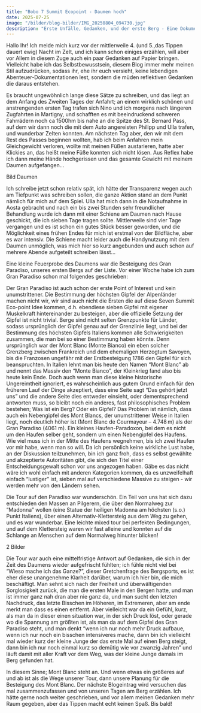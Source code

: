 ```yaml
---
title: "Bobo 7 Summit Ecopoint - Daumen hoch"
date: 2025-07-25
image: "/bilder/blog-bilder/IMG_20250804_094730.jpg"
description: "Erste Unfälle, Gedanken, und der erste Berg - Eine Dokumentation"
---
```


Hallo Ihr! 
Ich melde mich kurz vor der mittlerweile 4. (und 5.,das Tippen dauert ewig) Nacht im Zelt, und ich kann schon einiges erzählen, will aber vor Allem in diesem Zuge auch ein paar Gedanken auf Papier bringen. Vielleicht habe ich das Selbstbewusstsein, diesem Blog immer mehr meinen Stil aufzudrücken, sodass ihr, ehe ihr euch versieht, keine lebendigen Abenteuer-Dokumentationen lest, sondern die müden reflektiven Gedanken die daraus entstehen. 

Es braucht ungewöhnlich lange diese Sätze zu schreiben, und das liegt an dem Anfang des Zweiten Tages der Anfahrt; an einem wirklich schönen und anstrengenden ersten Tag trafen sich Nino und ich morgens nach längeren Zugfahrten in Martigny, und schafften es mit beeindruckend schweren Fahrrädern noch ca 1500hm bis nahe an die Spitze des St. Bernard Pass, auf dem wir dann noch die mit dem Auto angereisten Philipp und Ulla trafen, und wunderbar Zelten konnten. 
Am nächsten Tag aber, den wir mit dem Rest des Passes beginnen wollten, hab ich beim Anfahren mein Gleichgewicht verloren, wollte mit meinen Füßen austarieren, hatte aber Klickies an, das heißt meine Füße konnten sich nicht lösen. Aus Reflex habe ich dann meine Hände hochgerissen und das gesamte Gewicht mit meinem Daumen aufgefangen… 

Bild Daumen

Ich schreibe jetzt schon relativ spät, ich hätte der Transparenz wegen auch am Tiefpunkt was schreiben sollen, die ganze Aktion stand an dem Punkt nämlich für mich auf dem Spiel. Ulla hat mich dann in die Notaufnahme in Aosta gebracht und nach ein bis zwei Stunden sehr freundlicher Behandlung wurde ich dann mit einer Schiene am Daumen nach Hause geschickt, die ich sieben Tage tragen sollte. Mittlerweile sind vier Tage vergangen und es ist schon ein gutes Stück besser geworden, und die Möglichkeit eines frühen Endes für mich ist erstmal von der Bildfläche, aber es war intensiv. Die Schiene macht leider auch die Handynutzung mit dem Daumen unmöglich, was mich hier so kurz angebunden und auch schon auf mehrere Abende aufgeteilt schreiben lässt… 

Eine kleine Feuerprobe des Daumens war die Besteigung des Gran Paradiso, unseres ersten Bergs auf der Liste. Vor einer Woche habe ich zum Gran Paradiso schon mal folgendes geschrieben:



Der Gran Paradiso ist auch schon der erste Point of Interest und kein unumstrittener. Die Bestimmung der höchsten Gipfel der Alpenländer machen nicht wir, wir sind auch nicht die Ersten die auf diese Seven Summit Eco-point Idee kommen, d.h. ebendiese sieben Gipfel mit eigener Muskelkraft hintereinander zu besteigen, aber die offizielle Setzung der Gipfel ist nicht trivial. Berge sind nicht selten Grenzpunkte für Länder, sodass ursprünglich der Gipfel genau auf der Grenzlinie liegt, und bei der Bestimmung des höchsten Gipfels Italiens kommen alle Schwierigkeiten zusammen, die man bei so einer Bestimmung haben könnte. Denn ursprünglich war der Mont Blanc (Monte Bianco) ein eben solcher Grenzberg zwischen Frankreich und dem ehemaligen Herzogtum Savoyen, bis die Franzosen ungefähr mit der Erstbesteigung 1786 den Gipfel für sich beanspruchten. In Italien lehnt man bis heute den Namen “Mont Blanc” ab und nennt das Massiv den “Monte Bianco”, der Kleinkrieg fand also bis heute kein Ende. 
Doch auch wenn man diese kleine historische Ungereimtheit ignoriert, es wahrscheinlich aus gutem Grund einfach für den früheren Lauf der Dinge akzeptiert, dass eine Seite sagt “Das gehört jetzt uns” und die andere Seite dies entweder einsieht, oder dementsprechend antworten muss, so bleibt noch ein anderes, fast philosophisches Problem bestehen; Was ist ein Berg? Oder ein Gipfel? Das Problem ist nämlich, dass auch ein Nebengipfel des Mont Blancs, der unumstrittener Weise in Italien liegt, noch deutlich höher ist (Mont Blanc de Courmayeur – 4.748 m) als der Gran Paradiso (4061 m). Ein kleines Haufen-Paradoxon, bei dem es nicht um den Haufen selber geht, sondern um einen Nebengipfel des Haufens. Wie viel muss ich in der Mitte des Haufens wegnehmen, bis ich zwei Haufen vor mir habe, wenn man so will. 
Da ich persönlich keine wirkliche Lust habe, an der Diskussion teilzunehmen, bin ich ganz froh, dass es selbst gewählte und akzeptierte Autoritäten gibt, die sich den Titel einer Entscheidungsgewalt schon vor uns angezogen haben. Gäbe es das nicht wäre ich wohl einfach mit anderen Kategorien kommen, da es unzweifelhaft einfach “lustiger” ist, sieben mal auf verschiedene Massive zu steigen - wir werden mehr von den Ländern sehen.



Die Tour auf den Paradiso war wunderschön. Ein Teil von uns hat sich dazu entschieden den Massen an Pilgerern, die über den Normalweg zur “Madonna” wollen (eine Statue der heiligen Madonna am höchsten (s.o.) Punkt Italiens), über einen Alternativ-Klettersteig aus dem Weg zu gehen, und es war wunderbar. Eine leichte mixed tour bei perfekten Bedingungen, und auf dem Klettersteig waren wir fast alleine und konnten auf die Schlange an Menschen auf dem Normalweg hinunter blicken!

2 Bilder 

Die Tour war auch eine mittelfristige Antwort auf Gedanken, die sich in der Zeit des Daumens wieder aufgefrischt fühlten; ich fühle nicht viel bei “Wieso mache ich das Ganze?”, dieser Gretchenfrage des Bergsports, es ist eher diese unangenehme Klarheit darüber, warum ich hier bin, die mich beschäftigt. Man sehnt sich nach der Freiheit und überwältigenden Sorglosigkeit zurück, die man die ersten Male in den Bergen hatte, und man ist immer ganz nah dran aber nie ganz da, und man sucht den letzten Nachdruck, das letzte Bisschen im Höheren, im Extremeren, aber am ende merkt man dass es einen entfernt. Aber vielleicht war da ein Gefühl, kurz, als man da in dieser einen situation war, in der sich Druck löst, oder gerade wo die Spannung am größten ist, als man da auf dem Gipfel des Gran Paradiso steht, und man denkt “wenn ich nur noch mehr Druck aufbaue, wenn ich nur noch ein bisschen intensiveres mache, dann bin ich vielleicht mal wieder kurz der kleine Junge der das erste Mal auf einen Berg steigt, dann bin ich nur noch einmal kurz so demütig wie vor zwanzig Jahren” und läuft damit mit aller Kraft vor dem Weg, was der kleine Junge damals im Berg gefunden hat. 

In diesem Sinne; Mont Blanc steht an. Und wenn etwas ein größeres auf und ab ist als die Wege unserer Tour, dann unsere Planung für die Besteigung des Mont Blanc. Der nächste Blogeintrag wird versuchen das mal zusammenzufassen und von unseren Tagen am Berg erzählen. Ich hätte gerne noch weiter geschrieben, und vor allem meinen Gedanken mehr Raum gegeben, aber das Tippen macht echt keinen Spaß. Bis bald! 


